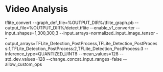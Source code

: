 # Video Analysis

tflite_convert --graph_def_file=%OUTPUT_DIR%/tflite_graph.pb --output_file=%OUTPUT_DIR%/detect.tflite
--enable_v1_converter
--input_shapes=1,300,300,3
--input_arrays=normalized_input_image_tensor
--output_arrays=TFLite_Detection_PostProcess,TFLite_Detection_PostProcess:1,TFLite_Detection_PostProcess:2,TFLite_Detection_PostProcess:3
--inference_type=QUANTIZED_UINT8
--mean_values=128
--std_dev_values=128
--change_concat_input_ranges=false
--allow_custom_ops

